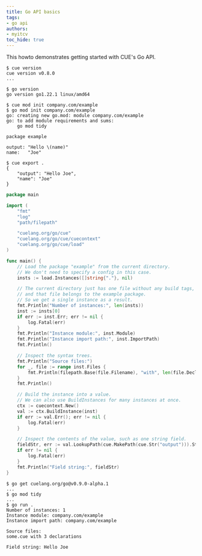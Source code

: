 ```yaml
---
title: Go API basics
tags:
- go api
authors:
- myitcv
toc_hide: true
---
```


This howto demonstrates getting started with CUE's Go API.

```text { title="TERMINAL" codeToCopy="Y3VlIHZlcnNpb24=" }
$ cue version
cue version v0.8.0
...
```

```text { title="TERMINAL" codeToCopy="Z28gdmVyc2lvbg==" }
$ go version
go version go1.22.1 linux/amd64
```

```text { title="TERMINAL" codeToCopy="Y3VlIG1vZCBpbml0IGNvbXBhbnkuY29tL2V4YW1wbGUKZ28gbW9kIGluaXQgY29tcGFueS5jb20vZXhhbXBsZQ==" }
$ cue mod init company.com/example
$ go mod init company.com/example
go: creating new go.mod: module company.com/example
go: to add module requirements and sums:
	go mod tidy
```

```cue { title="some.cue" }
package example

output: "Hello \(name)"
name:   "Joe"
```


```text { title="TERMINAL" codeToCopy="Y3VlIGV4cG9ydCAu" }
$ cue export .
{
    "output": "Hello Joe",
    "name": "Joe"
}
```


```go { title="main.go" }
package main

import (
	"fmt"
	"log"
	"path/filepath"

	"cuelang.org/go/cue"
	"cuelang.org/go/cue/cuecontext"
	"cuelang.org/go/cue/load"
)

func main() {
	// Load the package "example" from the current directory.
	// We don't need to specify a config in this case.
	insts := load.Instances([]string{"."}, nil)

	// The current directory just has one file without any build tags,
	// and that file belongs to the example package.
	// So we get a single instance as a result.
	fmt.Println("Number of instances:", len(insts))
	inst := insts[0]
	if err := inst.Err; err != nil {
		log.Fatal(err)
	}
	fmt.Println("Instance module:", inst.Module)
	fmt.Println("Instance import path:", inst.ImportPath)
	fmt.Println()

	// Inspect the syntax trees.
	fmt.Println("Source files:")
	for _, file := range inst.Files {
		fmt.Println(filepath.Base(file.Filename), "with", len(file.Decls), "declarations")
	}
	fmt.Println()

	// Build the instance into a value.
	// We can also use BuildInstances for many instances at once.
	ctx := cuecontext.New()
	val := ctx.BuildInstance(inst)
	if err := val.Err(); err != nil {
		log.Fatal(err)
	}

	// Inspect the contents of the value, such as one string field.
	fieldStr, err := val.LookupPath(cue.MakePath(cue.Str("output"))).String()
	if err != nil {
		log.Fatal(err)
	}
	fmt.Println("Field string:", fieldStr)
}
```

```text { title="TERMINAL" codeToCopy="Z28gZ2V0IGN1ZWxhbmcub3JnL2dvQHYwLjkuMC1hbHBoYS4xCmdvIG1vZCB0aWR5CmdvIHJ1biAu" }
$ go get cuelang.org/go@v0.9.0-alpha.1
...
$ go mod tidy
...
$ go run .
Number of instances: 1
Instance module: company.com/example
Instance import path: company.com/example

Source files:
some.cue with 3 declarations

Field string: Hello Joe
```
